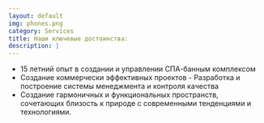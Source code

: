 ```yaml
---
layout: default
img: phones.png
category: Services
title: Наши ключевые достоинства:
description: |
---
```


- 15 летний опыт в создании и управлении СПА-банным комплексом
- Создание коммерчески эффективных проектов
- Разработка и построение системы менеджмента и контроля качества
- Создание гармоничных и функциональных пространств, сочетающих близость к природе c современными тенденциями и технологиями.